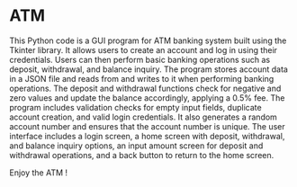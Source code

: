 # ATM
 
This Python code is a GUI program for ATM banking system built using the Tkinter library. It allows users to create an account and log in using their credentials. Users can then perform basic banking operations such as deposit, withdrawal, and balance inquiry.
The program stores account data in a JSON file and reads from and writes to it when performing banking operations. The deposit and withdrawal functions check for negative and zero values and update the balance accordingly, applying a 0.5% fee.
The program includes validation checks for empty input fields, duplicate account creation, and valid login credentials. It also generates a random account number and ensures that the account number is unique.
The user interface includes a login screen, a home screen with deposit, withdrawal, and balance inquiry options, an input amount screen for deposit and withdrawal operations, and a back button to return to the home screen.

Enjoy the ATM !
